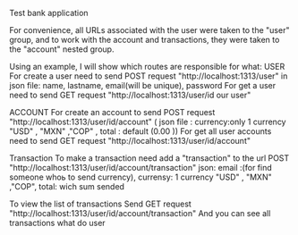 Test bank application 

For convenience, all URLs associated with the user were taken to the "user" group, and to work with the account and transactions, they were taken to the "account" nested group.

Using an example, I will show which routes are responsible for what:
USER
For create a user need to send POST request "http://localhost:1313/user" in json file:
         name, lastname, email(will be unique), password
For get a user need to send GET request  "http://localhost:1313/user/id our user"

ACCOUNT
For create an account to send POST request "http://localhost:1313/user/id/account" (
    json file :
    currency:only 1 currency "USD" , "MXN" ,"COP" , 
    total : default (0.00 ))
For get all user accounts need to send GET request "http://localhost:1313/user/id/account"

Transaction
To make a transaction need add a "transaction" to the url
POST "http://localhost:1313/user/id/account/transaction"
json: email :(for find someone whoь to send currency),
      currensy:  1 currency "USD" , "MXN" ,"COP",
      total: wich sum sended


To view the list of transactions
Send GET request "http://localhost:1313/user/id/account/transaction"
And you can see all transactions what do user



